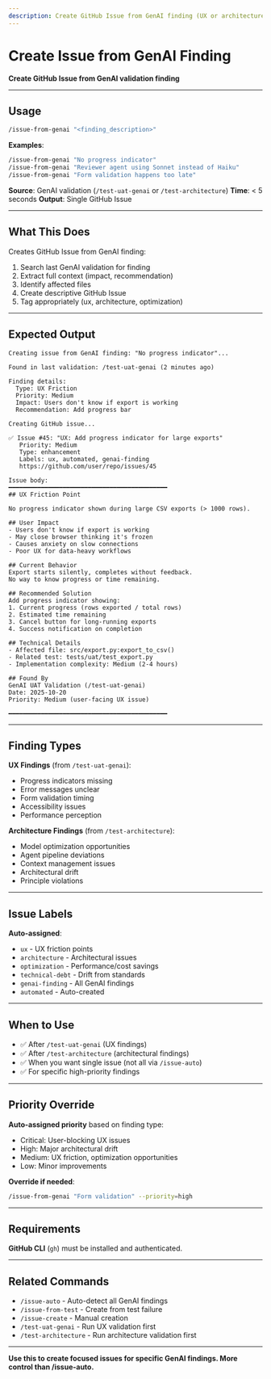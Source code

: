 ```yaml
---
description: Create GitHub Issue from GenAI finding (UX or architecture)
---
```


# Create Issue from GenAI Finding

**Create GitHub Issue from GenAI validation finding**

---

## Usage

```bash
/issue-from-genai "<finding_description>"
```

**Examples**:
```bash
/issue-from-genai "No progress indicator"
/issue-from-genai "Reviewer agent using Sonnet instead of Haiku"
/issue-from-genai "Form validation happens too late"
```

**Source**: GenAI validation (`/test-uat-genai` or `/test-architecture`)
**Time**: < 5 seconds
**Output**: Single GitHub Issue

---

## What This Does

Creates GitHub Issue from GenAI finding:
1. Search last GenAI validation for finding
2. Extract full context (impact, recommendation)
3. Identify affected files
4. Create descriptive GitHub Issue
5. Tag appropriately (ux, architecture, optimization)

---

## Expected Output

```
Creating issue from GenAI finding: "No progress indicator"...

Found in last validation: /test-uat-genai (2 minutes ago)

Finding details:
  Type: UX Friction
  Priority: Medium
  Impact: Users don't know if export is working
  Recommendation: Add progress bar

Creating GitHub issue...

✅ Issue #45: "UX: Add progress indicator for large exports"
   Priority: Medium
   Type: enhancement
   Labels: ux, automated, genai-finding
   https://github.com/user/repo/issues/45

Issue body:
━━━━━━━━━━━━━━━━━━━━━━━━━━━━━━━━━━━━━━━━━━━━
## UX Friction Point

No progress indicator shown during large CSV exports (> 1000 rows).

## User Impact
- Users don't know if export is working
- May close browser thinking it's frozen
- Causes anxiety on slow connections
- Poor UX for data-heavy workflows

## Current Behavior
Export starts silently, completes without feedback.
No way to know progress or time remaining.

## Recommended Solution
Add progress indicator showing:
1. Current progress (rows exported / total rows)
2. Estimated time remaining
3. Cancel button for long-running exports
4. Success notification on completion

## Technical Details
- Affected file: src/export.py:export_to_csv()
- Related test: tests/uat/test_export.py
- Implementation complexity: Medium (2-4 hours)

## Found By
GenAI UAT Validation (/test-uat-genai)
Date: 2025-10-20
Priority: Medium (user-facing UX issue)

━━━━━━━━━━━━━━━━━━━━━━━━━━━━━━━━━━━━━━━━━━━━
```

---

## Finding Types

**UX Findings** (from `/test-uat-genai`):
- Progress indicators missing
- Error messages unclear
- Form validation timing
- Accessibility issues
- Performance perception

**Architecture Findings** (from `/test-architecture`):
- Model optimization opportunities
- Agent pipeline deviations
- Context management issues
- Architectural drift
- Principle violations

---

## Issue Labels

**Auto-assigned**:
- `ux` - UX friction points
- `architecture` - Architectural issues
- `optimization` - Performance/cost savings
- `technical-debt` - Drift from standards
- `genai-finding` - All GenAI findings
- `automated` - Auto-created

---

## When to Use

- ✅ After `/test-uat-genai` (UX findings)
- ✅ After `/test-architecture` (architectural findings)
- ✅ When you want single issue (not all via `/issue-auto`)
- ✅ For specific high-priority findings

---

## Priority Override

**Auto-assigned priority** based on finding type:
- Critical: User-blocking UX issues
- High: Major architectural drift
- Medium: UX friction, optimization opportunities
- Low: Minor improvements

**Override if needed**:
```bash
/issue-from-genai "Form validation" --priority=high
```

---

## Requirements

**GitHub CLI** (`gh`) must be installed and authenticated.

---

## Related Commands

- `/issue-auto` - Auto-detect all GenAI findings
- `/issue-from-test` - Create from test failure
- `/issue-create` - Manual creation
- `/test-uat-genai` - Run UX validation first
- `/test-architecture` - Run architecture validation first

---

**Use this to create focused issues for specific GenAI findings. More control than /issue-auto.**
